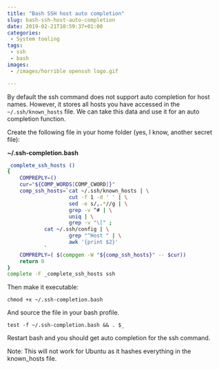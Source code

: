 ```yaml
---
title: "Bash SSH host auto completion"
slug: bash-ssh-host-auto-completion
date: 2019-02-21T10:59:37+01:00
categories:
 - System tooling
tags:
 - ssh
 - bash
images:
 - /images/horrible openssh logo.gif

---
```


By default the ssh command does not support auto completion for host names. However, it stores all hosts you have accessed in the `~/.ssh/known_hosts` file. We can take this data and use it for an auto completion function.
<!--more-->

Create the following file in your home folder (yes, I know, another secret file):

**~/.ssh-completion.bash**

```bash
_complete_ssh_hosts ()
{
    COMPREPLY=()
    cur="${COMP_WORDS[COMP_CWORD]}"
    comp_ssh_hosts=`cat ~/.ssh/known_hosts | \
                    cut -f 1 -d ' ' | \
                    sed -e s/,.*//g | \
                    grep -v ^# | \
                    uniq | \
                    grep -v "\[" ;
            cat ~/.ssh/config | \
                    grep "^Host " | \
                    awk '{print $2}'
            `
    COMPREPLY=( $(compgen -W "${comp_ssh_hosts}" -- $cur))
    return 0
}
complete -F _complete_ssh_hosts ssh
```

Then make it executable:

`chmod +x ~/.ssh-completion.bash`

And source the file in your bash profile.

`test -f ~/.ssh-completion.bash && . $_`

Restart bash and you should get auto completion for the ssh command.

Note: This will not work for Ubuntu as it hashes everything in the known_hosts file.